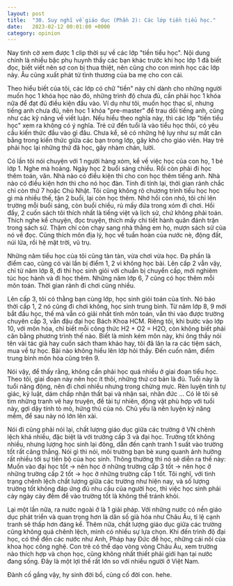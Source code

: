```yaml
---
layout: post
title:  "30. Suy nghĩ về giáo dục (Phần 2): Các lớp tiền tiểu học."
date:   2023-02-12 00:01:00 +0000
category: opinion
---
```

Nay tình cờ xem được 1 clip thời sự về các lớp "tiền tiểu học". Nội dung chính là nhiều bậc phụ huynh thấy các bạn khác trước khi học lớp 1 đã biết đọc, biết viết nên sợ con bị thua thiệt, nên cũng cho con mình học các lớp này. Âu cũng xuất phát từ tình thương của ba mẹ cho con cái.

Theo hiểu biết của tôi, các lớp có chữ "tiền" này chỉ dành cho những người muốn học 1 khóa học nào đó, những trình độ chưa đủ, cần phải học 1 khóa nữa để đạt đủ điều kiện đầu vào. Ví dụ như tôi, muốn học thạc sĩ, nhưng tiếng anh chưa đủ, nên học 1 khóa "pre-master" để trau dồi tiếng anh, cũng như các kỹ năng về viết luận. Nếu hiểu theo nghĩa này, thì các lớp "tiền tiểu học" xem ra không có ý nghĩa. Trẻ cứ đến tuổi là vào tiểu học thôi, có yêu cầu kiến thức đầu vào gì đâu. Chưa kể, sẽ có những hệ lụy như sự mất cân bằng trong kiến thức giữa các bạn trong lớp, gây khó cho giáo viên. Hay trẻ phải học lại những thứ đã học, gây nhàm chán, lười. 

Có lần tôi nói chuyện với 1 người hàng xóm, kể về việc học của con họ, 1 bé lớp 1. Nghe mà hoảng. Ngày học 2 buổi sáng chiều. Rồi còn phải đi học thêm toán, văn. Nhà nào có điều kiện thì cho con học thêm tiếng anh. Nhà nào có điều kiện hơn thì cho nó học đàn. Tính đi tính lại, thời gian rảnh chắc chỉ còn thứ 7 hoặc Chủ Nhật. Tôi cũng không rõ chương trình tiểu học học gì mà nhiều thế, tận 2 buổi, lại còn học thêm. Nhớ hồi còn nhỏ, tôi chỉ lên trường mỗi buổi sáng, còn buổi chiều, rủ mấy đứa trong xóm đi chơi. Hồi đấy, 2 cuốn sách tôi thích nhất là tiếng việt và lịch sử, chứ không phải toán. Thích nghe kể chuyện, đọc truyện, thích mấy chi tiết hành quân đánh trận trong sách sử. Thậm chí còn chạy sang nhà thằng em họ, mượn sách sử của nó về đọc. Cũng thích môn địa lý, học về tuần hoàn của nước nè, động đất, núi lửa, rồi hệ mặt trời, vũ trụ.

Những năm tiểu học của tôi cũng tàn tàn, vừa chơi vừa học. Đa phần là điểm cao, cũng có vài lần bị điểm 1, 2 vì không học bài. Lên cấp 2 vẫn vậy, chỉ từ năm lớp 8, đi thi học sinh giỏi với chuẩn bị chuyển cấp, mới nghiêm túc học hành và đi học thêm. Những năm lớp 6, 7 cũng có học thêm mỗi môn toán. Thời gian rảnh đi chơi cũng nhiều. 

Lên cấp 3, tôi có thằng bạn cùng lớp, học sinh giỏi toán của tỉnh. Nó bảo thời cấp 1, 2 nó cũng đi chơi không, học sinh trung bình. Từ năm lớp 8, 9 mới bắt đầu học, thế mà vẫn có giải nhất tỉnh môn toán, vẫn thi vào được trường chuyên cấp 3, vẫn đậu đại học Bách Khoa HCM. Riêng tôi, khi bước vào lớp 10, với môn hóa, chỉ biết mỗi công thức H2 + O2 = H2O, còn không biết phải cân bằng phương trình thế nào. Biết là mình kém môn này, khi ông thầy nói tên vài tác giả hay cuốn sách tham khảo hay, tôi đã lân la ra các tiệm sách, mua về tự học. Bài nào không hiểu lên lớp hỏi thầy. Đến cuốn năm, điểm trung bình môn hóa cũng trên 9. 

Nói vậy, để thấy rằng, không cần phải học quá nhiều ở giai đoạn tiểu học. Theo tôi, giai đoạn này nên học ít thôi, những thứ cơ bản là đủ. Tuổi này là tuổi năng động, nên đi chơi nhiều nhưng trong chừng mực. Rèn luyện tính tự giác, kỷ luật, dám chấp nhận thất bại và nhận sai, nhân đức ... Có lẽ tôi sẽ tìm những tranh vẽ hay truyện, đề tài tự nhiên, động vật phù hợp với tuổi này, gợi dậy tính tò mò, hứng thú của nó. Chủ yếu là nên luyện kỹ năng mềm, để sau này nó lớn lên xài. 

Nói đi cũng phải nói lại, chất lượng giáo dục giữa các trường ở VN chênh lệch khá nhiều, đặc biệt là với trường cấp 3 và đại học. Trường tốt không nhiều, nhưng lượng học sinh lại đông, dẫn đến cạnh tranh 1 suất vào trường tốt rất căng thẳng. Nói gì thì nói, môi trường bạn bè xung quanh ảnh hưởng rất nhiều tới sự tiến bộ của học sinh. Thông thường thì nó sẽ diễn ra thế này: Muốn vào đại học tốt -> nên học ở những trường cấp 3 tốt -> nên học ở những trường cấp 2 tốt -> học ở những trường cấp 1 tốt. Tôi nghĩ, với tình trạng chênh lệch chất lượng giữa các trường như hiện nay, và số lượng trường tốt không đáp ứng đủ nhu cầu của người học, thì việc học sinh phải cày ngày cày đêm để vào trường tốt là không thể tránh khỏi. 

Lại một lần nữa, ra nước ngoài ở là 1 giải pháp. Với những nước có nền giáo dục phát triển và quan trọng hơn là dân số già hóa như Châu Âu, tỉ lệ cạnh tranh sẽ thấp hơn đáng kể. Thêm nữa, chất lượng giáo dục giữa các trường cũng không quá chênh lệch, mình có nhiều sự lựa chọn. Khi đến trình độ đại học, có thể đến các nước như Anh, Pháp hay Đức để học, những cái nôi của khoa học công nghệ. Con trẻ có thể dạo vòng vòng Châu Âu, xem trường nào thích hợp và chọn học, cũng không nhất thiết phải giới hạn tại nước đang sống. Đây là một lợi thế rất lớn so với nhiều người ở Việt Nam. 

Đành cố gắng vậy, hy sinh đời bố, củng cố đời con. hehe.